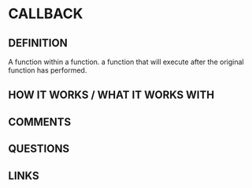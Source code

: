 # CALLBACK

## DEFINITION
A function within a function. a function that will execute after the original function has performed.

## HOW IT WORKS / WHAT IT WORKS WITH

## COMMENTS

## QUESTIONS

## LINKS
